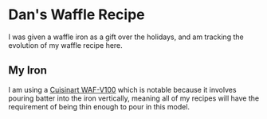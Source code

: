 # Dan's Waffle Recipe

I was given a waffle iron as a gift over the holidays, and am tracking the evolution of my waffle recipe here.

## My Iron

I am using a [Cuisinart WAF-V100](https://www.cuisinart.com/shopping/appliances/waffle_makers/waf-v100) which is notable because it involves pouring batter into the iron vertically, meaning all of my recipes will have the requirement of being thin enough to pour in this model.


